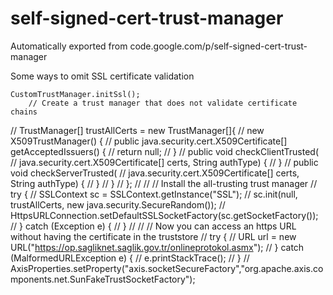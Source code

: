 # self-signed-cert-trust-manager
Automatically exported from code.google.com/p/self-signed-cert-trust-manager


Some ways to omit SSL certificate validation


	CustomTrustManager.initSsl();
    	// Create a trust manager that does not validate certificate chains
//    	TrustManager[] trustAllCerts = new TrustManager[]{
//    	    new X509TrustManager() {
//    	        public java.security.cert.X509Certificate[] getAcceptedIssuers() {
//    	            return null;
//    	        }
//    	        public void checkClientTrusted(
//    	            java.security.cert.X509Certificate[] certs, String authType) {
//    	        }
//    	        public void checkServerTrusted(
//    	            java.security.cert.X509Certificate[] certs, String authType) {
//    	        }
//    	    }
//    	};
//
//    	// Install the all-trusting trust manager
//    	try {
//    	    SSLContext sc = SSLContext.getInstance("SSL");
//    	    sc.init(null, trustAllCerts, new java.security.SecureRandom());
//    	    HttpsURLConnection.setDefaultSSLSocketFactory(sc.getSocketFactory());
//    	} catch (Exception e) {
//    	}
//
//    	// Now you can access an https URL without having the certificate in the truststore
//    	try {
//    	    URL url = new URL("https://op.sagliknet.saglik.gov.tr/onlineprotokol.asmx");
//    	} catch (MalformedURLException e) {
//    		e.printStackTrace();
//    	}
//    	AxisProperties.setProperty("axis.socketSecureFactory","org.apache.axis.components.net.SunFakeTrustSocketFactory");
